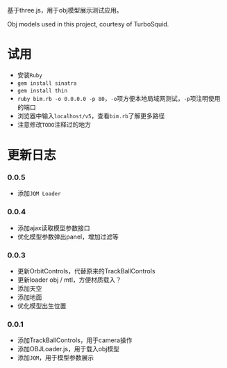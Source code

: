基于three.js，用于obj模型展示测试应用。

Obj models used in this project, courtesy of TurboSquid.

# 试用

- 安装`Ruby`
- `gem install sinatra`
- `gem install thin`
- `ruby bim.rb -o 0.0.0.0 -p 80`，`-o`项方便本地局域网测试，`-p`项注明使用的端口
- 浏览器中输入`localhost/v5`，查看`bim.rb`了解更多路径
- 注意修改`TODO`注释过的地方

# 更新日志

### 0.0.5

- 添加`JQM Loader`

### 0.0.4

- 添加ajax读取模型参数接口
- 优化模型参数弹出panel，增加过滤等

### 0.0.3

- 更新OrbitControls，代替原来的TrackBallControls
- 更新loader obj / mtl，方便材质载入？
- 添加天空
- 添加地面
- 优化模型出生位置 

### 0.0.1

- 添加TrackBallControls，用于camera操作
- 添加OBJLoader.js，用于载入obj模型
- 添加`JQM`，用于模型参数展示